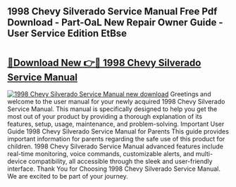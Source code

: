 ## 1998 Chevy Silverado Service Manual Free Pdf Download - Part-OaL New Repair Owner Guide - User Service Edition EtBse

# <h2><a href="http://bc23227.oget.top/?id=1998+Chevy+Silverado+Service+Manual">🔗Download New 👉🔴 1998 Chevy Silverado Service Manual</a></h2>

[![1998 Chevy Silverado Service Manual new download](https://i.imgur.com/5g1atiW.png)](http://bc23227.oget.top/?id=1998+Chevy+Silverado+Service+Manual)
Greetings and welcome to the user manual for your newly acquired 1998 Chevy Silverado Service Manual. This manual is specifically designed to help you get the most out of your product by providing a thorough explanation of its features, setup, usage, maintenance, and problem-solving. Important User Guide 1998 Chevy Silverado Service Manual for Parents This guide provides important information for parents regarding the safe use of this product for children. 1998 Chevy Silverado Service Manual advanced features include real-time monitoring, voice commands, customizable alerts, and multi-device compatibility, all accessible through the sleek and user-friendly interface. Thank You for Choosing 1998 Chevy Silverado Service Manual. We are excited to be part of your journey.
